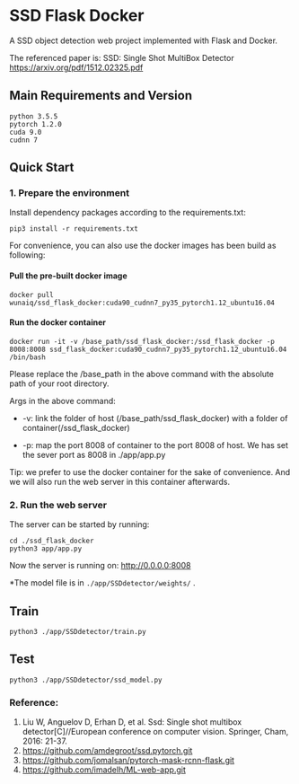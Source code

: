 # SSD Flask Docker

A SSD object detection web project implemented with Flask and Docker.

The referenced paper is: SSD: Single Shot MultiBox Detector https://arxiv.org/pdf/1512.02325.pdf


## Main Requirements and Version

```
python 3.5.5
pytorch 1.2.0
cuda 9.0
cudnn 7
```


## Quick Start

### 1. Prepare the environment

Install dependency packages according to the requirements.txt:
```
pip3 install -r requirements.txt
```

For convenience, you can also use the docker images has been build as following:

#### Pull the pre-built docker image

```
docker pull wunaiq/ssd_flask_docker:cuda90_cudnn7_py35_pytorch1.12_ubuntu16.04
```


#### Run the docker container

```
docker run -it -v /base_path/ssd_flask_docker:/ssd_flask_docker -p 8008:8008 ssd_flask_docker:cuda90_cudnn7_py35_pytorch1.12_ubuntu16.04 /bin/bash
```
Please replace the /base_path in the above command with the absolute path of your root directory.

Args in the above command:
- -v: link the folder of host (/base_path/ssd_flask_docker) with a folder of container(/ssd_flask_docker)

- -p: map the port 8008 of container to the port 8008 of host. We has set the sever port as 8008 in ./app/app.py 


Tip: we prefer to use the docker container for the sake of convenience. And we will also run the web server in this container afterwards.

### 2. Run the web server

The server can be started by running:

```
cd ./ssd_flask_docker
python3 app/app.py
```

Now the server is running on: http://0.0.0.0:8008

*The model file is in ``` ./app/SSDdetector/weights/ ``` .


## Train

```
python3 ./app/SSDdetector/train.py
```


## Test 

```
python3 ./app/SSDdetector/ssd_model.py
```


### Reference:

1. Liu W, Anguelov D, Erhan D, et al. Ssd: Single shot multibox detector[C]//European conference on computer vision. Springer, Cham, 2016: 21-37.
2. https://github.com/amdegroot/ssd.pytorch.git
3. https://github.com/jomalsan/pytorch-mask-rcnn-flask.git
4. https://github.com/imadelh/ML-web-app.git
